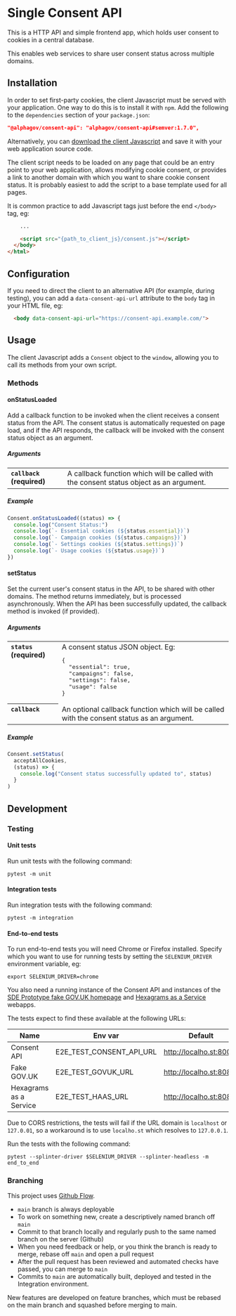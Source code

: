 # Single Consent API

This is a HTTP API and simple frontend app, which holds user consent to cookies in a
central database.

This enables web services to share user consent status across multiple domains.


## Installation

In order to set first-party cookies, the client Javascript must be served with
your application. One way to do this is to install it with `npm`. Add the
following to the `dependencies` section of your `package.json`:

```json
"@alphagov/consent-api": "alphagov/consent-api#semver:1.7.0",
```

Alternatively, you can [download the client Javascript](client/src/consent.js)
and save it with your web application source code.

The client script needs to be loaded on any page that could be an entry point to
your web application, allows modifying cookie consent, or provides a link to
another domain with which you want to share cookie consent status. It is
probably easiest to add the script to a base template used for all pages.

It is common practice to add Javascript tags just before the end `</body>` tag,
eg:

```html
    ...

    <script src="{path_to_client_js}/consent.js"></script>
  </body>
</html>
```


## Configuration

If you need to direct the client to an alternative API (for example, during
testing), you can add a `data-consent-api-url` attribute to the `body` tag in
your HTML file, eg:

```html
  <body data-consent-api-url="https://consent-api.example.com/">
```


## Usage

The client Javascript adds a `Consent` object to the `window`, allowing you to
call its methods from your own script.

### Methods

#### onStatusLoaded

Add a callback function to be invoked when the client receives a consent status
from the API. The consent status is automatically requested on page load, and if
the API responds, the callback will be invoked with the consent status object as
an argument.

##### Arguments

<table>
<tr valign="top"><th align="left"><code>callback</code> (required)</th><td align="left">A callback function which will be called
with the consent status object as an argument.</td></tr>
</table>

##### Example

```javascript
Consent.onStatusLoaded((status) => {
  console.log("Consent Status:")
  console.log(`- Essential cookies (${status.essential})`)
  console.log(`- Campaign cookies (${status.campaigns})`)
  console.log(`- Settings cookies (${status.settings})`)
  console.log(`- Usage cookies (${status.usage})`)
})
```

#### setStatus

Set the current user's consent status in the API, to be shared with other
domains. The method returns immediately, but is processed asynchronously. When
the API has been successfully updated, the callback method is invoked (if
provided).

##### Arguments

<table>
<tr valign="top"><th align="left"><code>status</code> (required)</th><td align="left">A consent status JSON object. Eg:
<pre>
{
  "essential": true,
  "campaigns": false,
  "settings": false,
  "usage": false
}
</pre>
</td></tr>
<tr valign="top"><th align="left"><code>callback</code></th><td align="left">An
optional callback function which will be called
with the consent status as an argument.</td></tr>
</table>

##### Example

```javascript
Consent.setStatus(
  acceptAllCookies,
  (status) => {
    console.log("Consent status successfully updated to", status)
  }
)
```

## Development

### Testing

#### Unit tests

Run unit tests with the following command:

```
pytest -m unit
```

#### Integration tests

Run integration tests with the following command:

```
pytest -m integration
```

#### End-to-end tests

To run end-to-end tests you will need Chrome or Firefox installed. Specify which you
want to use for running tests by setting the `SELENIUM_DRIVER` environment variable, eg:

```
export SELENIUM_DRIVER=chrome
```

You also need a running instance of the Consent API and instances of the [SDE Prototype
fake GOV.UK homepage](https://github.com/alphagov/sde-prototype-govuk) and [Hexagrams as
a Service](https://github.com/alphagov/sde-prototype-haas) webapps.

The tests expect to find these available at the following URLs:

| Name                   | Env var                  | Default                 |
| --                     | --                       | --                      |
| Consent API            | E2E_TEST_CONSENT_API_URL | http://localho.st:8000/ |
| Fake GOV.UK            | E2E_TEST_GOVUK_URL       | http://localho.st:8080/ |
| Hexagrams as a Service | E2E_TEST_HAAS_URL        | http://localho.st:8081  |

Due to CORS restrictions, the tests will fail if the URL domain is `localhost` or
`127.0.01`, so a workaround is to use `localho.st` which resolves to `127.0.0.1`.

Run the tests with the following command:

```
pytest --splinter-driver $SELENIUM_DRIVER --splinter-headless -m end_to_end
```

### Branching

This project uses [Github Flow](https://githubflow.github.io/).

* `main` branch is always deployable
* To work on something new, create a descriptively named branch off `main`
* Commit to that branch locally and regularly push to the same named branch on the
  server (Github)
* When you need feedback or help, or you think the branch is ready to merge, rebase off
  `main` and open a pull request
* After the pull request has been reviewed and automated checks have passed, you can
  merge to `main`
* Commits to `main` are automatically built, deployed and tested in the Integration
  environment.

New features are developed on feature branches, which must be rebased on the main branch
and squashed before merging to main.
